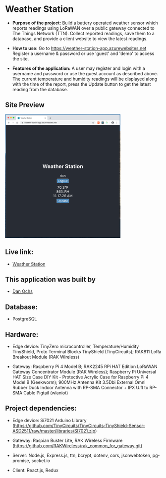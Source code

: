 # Weather Station

* **Purpose of the project:**
   Build a battery operated weather sensor which reports readings using LoRaWAN over a public gateway connected to The Things Network (TTN). Collect reported readings, save them to a database, and provide a client website to view the latest readings.   

* **How to use:**
   Go to https://weather-station-app.azurewebsites.net  Register a username & password or use 'guest' and 'demo' to access the site.

* **Features of the application:**
   A user may register and login with a username and password or use the guest account as described above.  The current temperature and humidity readings will be displayed along with the time of the report, press the Update button to get the latest reading from the database. 

## Site Preview
<img src="weather_station.png" height="400px" width="372px">

## Live link:
- [Weather Station](https://weather-station-app.azurewebsites.net)

## This application was built by
- [Dan Ochs](https://github.com/DanOchs99)

## Database:
- PostgreSQL

## Hardware:
- Edge device: TinyZero microcontroller, Temperature/Humidity TinyShield, Proto Terminal Blocks TinyShield (TinyCircuits); RAK811 LoRa Breakout Module (RAK Wireless)

- Gateway: Raspberry Pi 4 Model B; RAK2245 RPi HAT Edition LoRaWAN Gateway Concentrator Module (RAK Wireless); Raspberry Pi Universal HAT Size Case DIY Kit - Protective Acrylic Case for Raspberry Pi 4 Model B (Geekworm); 900MHz Antenna Kit 3.5Dbi External Omni Rubber Duck Indoor Antenna with RP-SMA Connector + IPX U.fl to RP-SMA Cable Pigtail (wlaniot)

## Project dependencies:
- Edge device: Si7021 Arduino Library (https://github.com/TinyCircuits/TinyCircuits-TinyShield-Sensor-ASD2511/raw/master/libraries/SI7021.zip)

- Gateway: Raspian Buster Lite, RAK Wireless Firmware (https://github.com/RAKWireless/rak_common_for_gateway.git)

- Server: Node.js, Express.js, ttn, bcrypt, dotenv, cors, jsonwebtoken, pg-promise, socket.io

- Client: React.js, Redux
